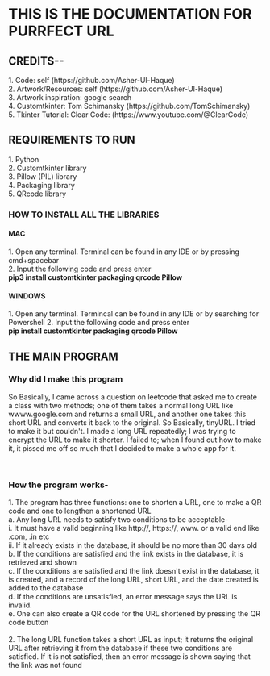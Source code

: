 <H1><b> THIS IS THE DOCUMENTATION FOR PURRFECT URL </b></H1>

<H2> CREDITS-- </H2>
1. Code: self (https://github.com/Asher-Ul-Haque) <br>
2. Artwork/Resources: self (https://github.com/Asher-Ul-Haque) <br>
3. Artwork inspiration: google search <br>
4. Customtkinter: Tom Schimansky (https://github.com/TomSchimansky) <br>
5. Tkinter Tutorial: Clear Code: (https://www.youtube.com/@ClearCode) <br>

<H2>REQUIREMENTS TO RUN</H2>
1. Python <br>
2. Customtkinter library<br>
3. Pillow (PIL) library<br>
4. Packaging library<br>
5. QRcode library<br>

<H3>HOW TO INSTALL ALL THE LIBRARIES</H3>
<H4>MAC</H4>
1. Open any terminal. Terminal can be found in any IDE or by pressing cmd+spacebar<br>
2. Input the following code and press enter<br>
<b>pip3 install customtkinter packaging qrcode Pillow</b><br>
<H4>WINDOWS</H4>
1. Open any terminal. Termincal can be found in any IDE or by searching for Powershell
2. Input the following code and press enter<br>
<b>pip install customtkinter packaging qrcode Pillow</b><br>

<H2> THE MAIN PROGRAM</H2>

<H3> Why did I make this program </H3>
<p>So Basically, I came across a question on leetcode that asked me to create a class with two methods; one of them takes a normal long URL like wwww.google.com and returns a small URL, and another one takes this short URL and converts it back to the original. So Basically, tinyURL. I tried to make it but couldn't. I made a long URL repeatedly; I was trying to encrypt the URL to make it shorter. I failed to; when I found out how to make it, it pissed me off so much that I decided to make a whole app for it.</p>
<br>
<H3>How the program works-</H3>
1. The program has three functions: one to shorten a URL, one to make a QR code and one to lengthen a shortened URL<br>
a. Any long URL needs to satisfy two conditions to be acceptable- <br>
  i. It must have a valid beginning like http://, https://, www. or a valid end like .com, .in etc <br>
  ii. If it already exists in the database, it should be no more than 30 days old<br>
b. If the conditions are satisfied and the link exists in the database, it is retrieved and shown <br>
c. If the conditions are satisfied and the link doesn't exist in the database, it is created, and a record of the long URL, short URL, and the date created is added to the database<br>
d. If the conditions are unsatisfied, an error message says the URL is invalid. <br>
e. One can also create a QR code for the URL shortened by pressing the QR code button<br><br>
2. The long URL function takes a short URL as input; it returns the original URL after retrieving it from the database if these two conditions are satisfied. If it is not satisfied, then an error message is shown saying that the link was not found <br>
<br>

